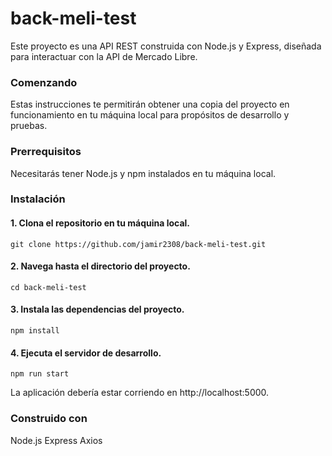 # back-meli-test

Este proyecto es una API REST construida con Node.js y Express, diseñada para interactuar con la API de Mercado Libre.

### Comenzando
Estas instrucciones te permitirán obtener una copia del proyecto en funcionamiento en tu máquina local para propósitos de desarrollo y pruebas.

### Prerrequisitos
Necesitarás tener Node.js y npm instalados en tu máquina local.

### Instalación
#### 1. Clona el repositorio en tu máquina local.

```git clone https://github.com/jamir2308/back-meli-test.git```

#### 2. Navega hasta el directorio del proyecto.

```cd back-meli-test```

#### 3. Instala las dependencias del proyecto.

```npm install```

#### 4. Ejecuta el servidor de desarrollo.

```npm run start```

La aplicación debería estar corriendo en http://localhost:5000.

### Construido con
Node.js
Express
Axios

